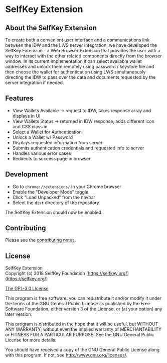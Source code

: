 # SelfKey Extension

## About the SelfKey Extension
To create both a convenient user interface and a communications link between the IDW and the LWS server integration, we have developed the SelfKey Extension - a Web Browser Extension that provides the user with a way to interact with the other related components directly from the browser window. In its current implementation it can select available wallet addresses and unlock them remotely using password / keystore file and then choose the wallet for authentication using LWS simultaneously directing the IDW to pass over the data and documents requested by the server integration if needed.

## Features
* View Wallets Available -> request to IDW, takes response array and displays in UI
* View Wallets Status -> returned in IDW response, adds different icon and CSS class in
* Select a Wallet for Authentication
* Unlock a Wallet w/ Password
* Displays requested information from server
* Submits authentication credentials and requested info to server
* Handles various error cases
* Redirects to success page in browser

## Development

* Go to `chrome://extensions/` in your Chrome browser
* Enable the "Developer Mode" toggle
* Click "Load Unpacked" from the navbar
* Select the `dist` directory of the repository

The SelfKey Extension should now be enabled.

## Contributing

Please see the [contributing notes](CONTRIBUTING.md).

## License
SelfKey Extension    
Copyright (c) 2018 SelfKey Foundation [https://selfkey.org/](https://selfkey.org/)

[The GPL-3.0 License](http://opensource.org/licenses/GPL-3.0)

This program is free software: you can redistribute it and/or modify
it under the terms of the GNU General Public License as published by
the Free Software Foundation, either version 3 of the License, or
(at your option) any later version.

This program is distributed in the hope that it will be useful,
but WITHOUT ANY WARRANTY; without even the implied warranty of
MERCHANTABILITY or FITNESS FOR A PARTICULAR PURPOSE.  See the
GNU General Public License for more details.

You should have received a copy of the GNU General Public License
along with this program.  If not, see <http://www.gnu.org/licenses/>.
